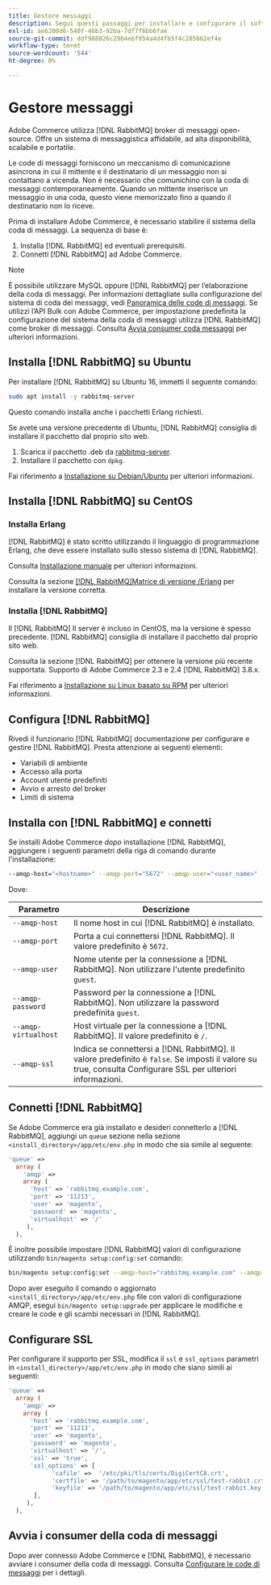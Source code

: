 ```yaml
---
title: Gestore messaggi
description: Segui questi passaggi per installare e configurare il software Message Broker richiesto (ad esempio [!DNL RabbitMQ]) per le installazioni locali di Adobe Commerce.
exl-id: ae6200d6-540f-46b3-92ba-7df7f6bb6fae
source-git-commit: ddf988826c29b4ebf054a4d4fb5f4c285662ef4e
workflow-type: tm+mt
source-wordcount: '544'
ht-degree: 0%

---
```


# Gestore messaggi

Adobe Commerce utilizza [!DNL RabbitMQ] broker di messaggi open-source. Offre un sistema di messaggistica affidabile, ad alta disponibilità, scalabile e portatile.

Le code di messaggi forniscono un meccanismo di comunicazione asincrona in cui il mittente e il destinatario di un messaggio non si contattano a vicenda. Non è necessario che comunichino con la coda di messaggi contemporaneamente. Quando un mittente inserisce un messaggio in una coda, questo viene memorizzato fino a quando il destinatario non lo riceve.

Prima di installare Adobe Commerce, è necessario stabilire il sistema della coda di messaggi. La sequenza di base è:

1. Installa [!DNL RabbitMQ] ed eventuali prerequisiti.
1. Connetti [!DNL RabbitMQ] ad Adobe Commerce.

>[!NOTE]
>
>È possibile utilizzare MySQL oppure [!DNL RabbitMQ] per l’elaborazione della coda di messaggi. Per informazioni dettagliate sulla configurazione del sistema di coda dei messaggi, vedi [Panoramica delle code di messaggi](https://developer.adobe.com/commerce/php/development/components/message-queues/). Se utilizzi l’API Bulk con Adobe Commerce, per impostazione predefinita la configurazione del sistema della coda di messaggi utilizza [!DNL RabbitMQ] come broker di messaggi. Consulta [Avvia consumer coda messaggi](../../configuration/cli/start-message-queues.md) per ulteriori informazioni.

## Installa [!DNL RabbitMQ] su Ubuntu

Per installare [!DNL RabbitMQ] su Ubuntu 16, immetti il seguente comando:

```bash
sudo apt install -y rabbitmq-server
```

Questo comando installa anche i pacchetti Erlang richiesti.

Se avete una versione precedente di Ubuntu, [!DNL RabbitMQ] consiglia di installare il pacchetto dal proprio sito web.

1. Scarica il pacchetto .deb da [rabbitmq-server](https://www.rabbitmq.com/download.html).
1. Installare il pacchetto con `dpkg`.

Fai riferimento a [Installazione su Debian/Ubuntu](https://www.rabbitmq.com/install-debian.html) per ulteriori informazioni.

## Installa [!DNL RabbitMQ] su CentOS

### Installa Erlang

[!DNL RabbitMQ] è stato scritto utilizzando il linguaggio di programmazione Erlang, che deve essere installato sullo stesso sistema di [!DNL RabbitMQ].

Consulta [Installazione manuale](https://www.erlang-solutions.com/downloads/) per ulteriori informazioni.

Consulta la sezione [[!DNL RabbitMQ]Matrice di versione /Erlang](https://www.rabbitmq.com/which-erlang.html) per installare la versione corretta.

### Installa [!DNL RabbitMQ]

Il [!DNL RabbitMQ] Il server è incluso in CentOS, ma la versione è spesso precedente. [!DNL RabbitMQ] consiglia di installare il pacchetto dal proprio sito web.

Consulta la sezione [!DNL RabbitMQ] per ottenere la versione più recente supportata. Supporto di Adobe Commerce 2.3 e 2.4 [!DNL RabbitMQ] 3.8.x.

Fai riferimento a [Installazione su Linux basato su RPM](https://www.rabbitmq.com/install-rpm.html) per ulteriori informazioni.

## Configura [!DNL RabbitMQ]

Rivedi il funzionario [!DNL RabbitMQ] documentazione per configurare e gestire [!DNL RabbitMQ]. Presta attenzione ai seguenti elementi:

* Variabili di ambiente
* Accesso alla porta
* Account utente predefiniti
* Avvio e arresto del broker
* Limiti di sistema

## Installa con [!DNL RabbitMQ] e connetti

Se installi Adobe Commerce _dopo_ installazione [!DNL RabbitMQ], aggiungere i seguenti parametri della riga di comando durante l&#39;installazione:

```bash
--amqp-host="<hostname>" --amqp-port="5672" --amqp-user="<user_name>" --amqp-password="<password>" --amqp-virtualhost="/"
```

Dove:

| Parametro | Descrizione |
|--- |--- |
| `--amqp-host` | Il nome host in cui [!DNL RabbitMQ] è installato. |
| `--amqp-port` | Porta a cui connettersi [!DNL RabbitMQ]. Il valore predefinito è `5672`. |
| `--amqp-user` | Nome utente per la connessione a [!DNL RabbitMQ]. Non utilizzare l&#39;utente predefinito `guest`. |
| `--amqp-password` | Password per la connessione a [!DNL RabbitMQ]. Non utilizzare la password predefinita `guest`. |
| `--amqp-virtualhost` | Host virtuale per la connessione a [!DNL RabbitMQ]. Il valore predefinito è `/`. |
| `--amqp-ssl` | Indica se connettersi a [!DNL RabbitMQ]. Il valore predefinito è `false`. Se imposti il valore su true, consulta Configurare SSL per ulteriori informazioni. |

## Connetti [!DNL RabbitMQ]

Se Adobe Commerce era già installato e desideri connetterlo a [!DNL RabbitMQ], aggiungi un `queue` sezione nella sezione `<install_directory>/app/etc/env.php` in modo che sia simile al seguente:

```php
'queue' =>
  array (
    'amqp' =>
    array (
      'host' => 'rabbitmq.example.com',
      'port' => '11213',
      'user' => 'magento',
      'password' => 'magento',
      'virtualhost' => '/'
     ),
  ),
```

È inoltre possibile impostare [!DNL RabbitMQ] valori di configurazione utilizzando `bin/magento setup:config:set` comando:

```bash
bin/magento setup:config:set --amqp-host="rabbitmq.example.com" --amqp-port="11213" --amqp-user="magento" --amqp-password="magento" --amqp-virtualhost="/"
```

Dopo aver eseguito il comando o aggiornato `<install_directory>/app/etc/env.php` file con valori di configurazione AMQP, esegui `bin/magento setup:upgrade` per applicare le modifiche e creare le code e gli scambi necessari in [!DNL RabbitMQ].

## Configurare SSL

Per configurare il supporto per SSL, modifica il `ssl` e `ssl_options` parametri in `<install_directory>/app/etc/env.php` in modo che siano simili ai seguenti:

```php
'queue' =>
  array (
    'amqp' =>
    array (
      'host' => 'rabbitmq.example.com',
      'port' => '11213',
      'user' => 'magento',
      'password' => 'magento',
      'virtualhost' => '/',
      'ssl' => 'true',
      'ssl_options' => [
            'cafile' =>  '/etc/pki/tls/certs/DigiCertCA.crt',
            'certfile' => '/path/to/magento/app/etc/ssl/test-rabbit.crt',
            'keyfile' => '/path/to/magento/app/etc/ssl/test-rabbit.key'
       ],
     ),
  ),
```

## Avvia i consumer della coda di messaggi

Dopo aver connesso Adobe Commerce e [!DNL RabbitMQ], è necessario avviare i consumer della coda di messaggi. Consulta [Configurare le code di messaggi](../../configuration/cli/start-message-queues.md) per i dettagli.
